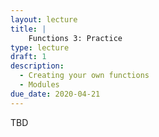 ```yaml
---
layout: lecture
title: |
    Functions 3: Practice
type: lecture
draft: 1
description:
  - Creating your own functions
  - Modules
due_date: 2020-04-21
---
```


TBD
